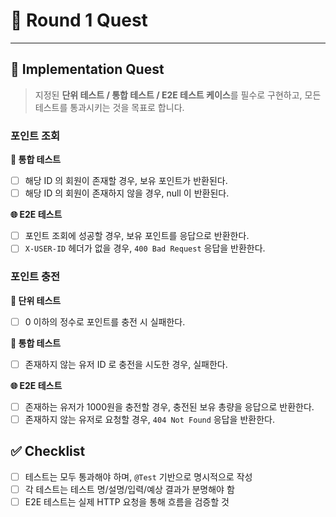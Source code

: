 # 📝 Round 1 Quest

---

## 🧪 Implementation Quest

> 지정된 **단위 테스트 / 통합 테스트 / E2E 테스트 케이스**를 필수로 구현하고, 모든 테스트를 통과시키는 것을 목표로 합니다.
>

### 포인트 조회

**🔗 통합 테스트**

- [ ]  해당 ID 의 회원이 존재할 경우, 보유 포인트가 반환된다.
- [ ]  해당 ID 의 회원이 존재하지 않을 경우, null 이 반환된다.

**🌐 E2E 테스트**

- [ ]  포인트 조회에 성공할 경우, 보유 포인트를 응답으로 반환한다.
- [ ]  `X-USER-ID` 헤더가 없을 경우, `400 Bad Request` 응답을 반환한다.

### 포인트 충전

**🧱 단위 테스트**

- [ ]  0 이하의 정수로 포인트를 충전 시 실패한다.

**🔗 통합 테스트**

- [ ]  존재하지 않는 유저 ID 로 충전을 시도한 경우, 실패한다.

**🌐 E2E 테스트**

- [ ]  존재하는 유저가 1000원을 충전할 경우, 충전된 보유 총량을 응답으로 반환한다.
- [ ]  존재하지 않는 유저로 요청할 경우, `404 Not Found` 응답을 반환한다.

## ✅ Checklist

- [ ]  테스트는 모두 통과해야 하며, `@Test` 기반으로 명시적으로 작성
- [ ]  각 테스트는 테스트 명/설명/입력/예상 결과가 분명해야 함
- [ ]  E2E 테스트는 실제 HTTP 요청을 통해 흐름을 검증할 것